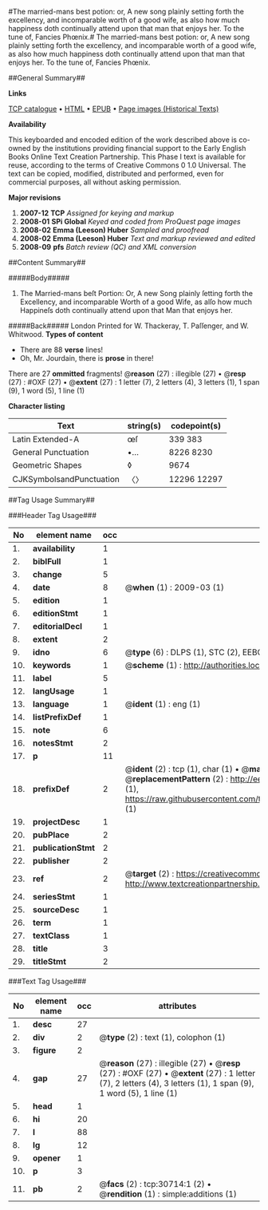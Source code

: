 #The married-mans best potion: or, A new song plainly setting forth the excellency, and incomparable worth of a good wife, as also how much happiness doth continually attend upon that man that enjoys her. To the tune of, Fancies Phœnix.#
The married-mans best potion: or, A new song plainly setting forth the excellency, and incomparable worth of a good wife, as also how much happiness doth continually attend upon that man that enjoys her. To the tune of, Fancies Phœnix.

##General Summary##

**Links**

[TCP catalogue](http://www.ota.ox.ac.uk/tcp/)  • 
[HTML](http://tei.it.ox.ac.uk/tcp/Texts-HTML/free/A52/A52010.html)  • 
[EPUB](http://tei.it.ox.ac.uk/tcp/Texts-EPUB/free/A52/A52010.epub) • 
[Page images (Historical Texts)](https://data.historicaltexts.jisc.ac.uk/view?pubId=eebo-99826317e&pageId=eebo-99826317e-30714-1)

**Availability**

This keyboarded and encoded edition of the
	       work described above is co-owned by the institutions
	       providing financial support to the Early English Books
	       Online Text Creation Partnership. This Phase I text is
	       available for reuse, according to the terms of Creative
	       Commons 0 1.0 Universal. The text can be copied,
	       modified, distributed and performed, even for
	       commercial purposes, all without asking permission.

**Major revisions**

1. __2007-12__ __TCP__ *Assigned for keying and markup*
1. __2008-01__ __SPi Global__ *Keyed and coded from ProQuest page images*
1. __2008-02__ __Emma (Leeson) Huber__ *Sampled and proofread*
1. __2008-02__ __Emma (Leeson) Huber__ *Text and markup reviewed and edited*
1. __2008-09__ __pfs__ *Batch review (QC) and XML conversion*

##Content Summary##

#####Body#####

1. The Married-mans beſt Portion: Or, A new Song plainly ſetting forth the Excellency, and incomparable Worth of a good Wife, as alſo how much Happineſs doth continually attend upon that Man that enjoys her.

#####Back#####
London Printed for W. Thackeray, T. Paſſenger, and W. Whitwood.
**Types of content**

  * There are 88 **verse** lines!
  * Oh, Mr. Jourdain, there is **prose** in there!

There are 27 **ommitted** fragments! 
 @__reason__ (27) : illegible (27)  •  @__resp__ (27) : #OXF (27)  •  @__extent__ (27) : 1 letter (7), 2 letters (4), 3 letters (1), 1 span (9), 1 word (5), 1 line (1)

**Character listing**


|Text|string(s)|codepoint(s)|
|---|---|---|
|Latin Extended-A|œſ|339 383|
|General Punctuation|•…|8226 8230|
|Geometric Shapes|◊|9674|
|CJKSymbolsandPunctuation|〈〉|12296 12297|

##Tag Usage Summary##

###Header Tag Usage###

|No|element name|occ|attributes|
|---|---|---|---|
|1.|__availability__|1||
|2.|__biblFull__|1||
|3.|__change__|5||
|4.|__date__|8| @__when__ (1) : 2009-03 (1)|
|5.|__edition__|1||
|6.|__editionStmt__|1||
|7.|__editorialDecl__|1||
|8.|__extent__|2||
|9.|__idno__|6| @__type__ (6) : DLPS (1), STC (2), EEBO-CITATION (1), PROQUEST (1), VID (1)|
|10.|__keywords__|1| @__scheme__ (1) : http://authorities.loc.gov/ (1)|
|11.|__label__|5||
|12.|__langUsage__|1||
|13.|__language__|1| @__ident__ (1) : eng (1)|
|14.|__listPrefixDef__|1||
|15.|__note__|6||
|16.|__notesStmt__|2||
|17.|__p__|11||
|18.|__prefixDef__|2| @__ident__ (2) : tcp (1), char (1)  •  @__matchPattern__ (2) : ([0-9\-]+):([0-9IVX]+) (1), (.+) (1)  •  @__replacementPattern__ (2) : http://eebo.chadwyck.com/downloadtiff?vid=$1&page=$2 (1), https://raw.githubusercontent.com/textcreationpartnership/Texts/master/tcpchars.xml#$1 (1)|
|19.|__projectDesc__|1||
|20.|__pubPlace__|2||
|21.|__publicationStmt__|2||
|22.|__publisher__|2||
|23.|__ref__|2| @__target__ (2) : https://creativecommons.org/publicdomain/zero/1.0/ (1), http://www.textcreationpartnership.org/docs/. (1)|
|24.|__seriesStmt__|1||
|25.|__sourceDesc__|1||
|26.|__term__|1||
|27.|__textClass__|1||
|28.|__title__|3||
|29.|__titleStmt__|2||


###Text Tag Usage###

|No|element name|occ|attributes|
|---|---|---|---|
|1.|__desc__|27||
|2.|__div__|2| @__type__ (2) : text (1), colophon (1)|
|3.|__figure__|2||
|4.|__gap__|27| @__reason__ (27) : illegible (27)  •  @__resp__ (27) : #OXF (27)  •  @__extent__ (27) : 1 letter (7), 2 letters (4), 3 letters (1), 1 span (9), 1 word (5), 1 line (1)|
|5.|__head__|1||
|6.|__hi__|20||
|7.|__l__|88||
|8.|__lg__|12||
|9.|__opener__|1||
|10.|__p__|3||
|11.|__pb__|2| @__facs__ (2) : tcp:30714:1 (2)  •  @__rendition__ (1) : simple:additions (1)|
